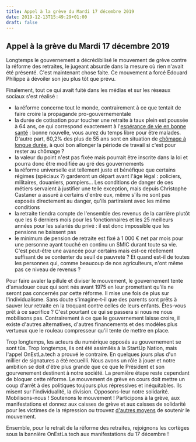 ```yaml
---
title: Appel à la grève du Mardi 17 décembre 2019
date: 2019-12-13T15:49:29+01:00  
draft: false
---
```

## Appel à la grève du Mardi 17 décembre 2019

Longtemps le gouvernement a décrédibilisé le mouvement de grève contre la réforme des retraites, 
le jugeant absurde dans la mesure où rien n'avait été présenté. C'est maintenant chose faite. 
Ce mouvement a forcé Edouard Philippe à dévoiler son jeu plus tôt que prévu. 

Finalement, tout ce qui avait fuité dans les médias et sur les réseaux sociaux s'est réalisé :
- la réforme concerne tout le monde, contrairement à ce que tentait de faire croire la propagande pro-gouvernementale
- la durée de cotisation pour toucher une retraite à taux plein est poussée à 64 ans, ce qui correspond exactement 
à l'[espérance de vie en bonne santé][esperance-de-vie] : bonne nouvelle, vous aurez du temps libre pour être malades. 
D'autre part, 60,2% des plus de 55 ans sont en situation de [chômage à longue durée][chomage-seniors],
à quoi bon allonger la période de travail si c'est pour rester au chômage ?
- la valeur du point n'est pas fixée mais pourrait être inscrite dans la loi et pourra donc être modifiée au gré 
des gouvernements
- la réforme universelle est tellement juste et bénéfique que certains régimes (spéciaux ?) garderont un départ avant 
l'âge légal : policiers, militaires, douaniers, pompiers... Les conditions de danger de ces métiers servaient à 
justifier une telle exception, mais depuis Christophe Castaner a assuré à certains d'entre eux, même s'ils ne sont
 pas exposés directement au danger, qu'ils partiraient avec les même conditions
- la retraite tiendra compte de l'ensemble des revenus de la carrière plutôt que les 6 derniers mois 
pour les fonctionnaires et les 25 meilleurs années pour les salariés du privé : il est donc impossible que les pensions 
ne baissent pas
- le minimum de pension de retraite est fixé à 1 000 € net par mois pour une personne ayant touché en continu un SMIC 
durant toute sa vie. C'est peut-être une avancée pour certains mais est-ce réellement suffisant de se contenter du seuil 
de pauvreté ? Et quand est-il de toutes les personnes qui, comme beaucoup de nos agriculteurs, n'ont même pas 
ce niveau de revenus ?

Pour faire avaler la pillule et diviser le mouvement, le gouvernement tente d'amadouer ceux qui sont nés avant 1975 
en leur promettant qu'ils ne seront pas concernés par cette réforme. Il mise une fois de plus sur l'individualisme. 
Sans doute s'imagine-t-il que des parents sont prêts à sauver leur retraite en la troquant contre celles 
de leurs enfants. Êtes-vous prêt à ce sacrifice ? C'est pourtant ce qui se passera si nous ne nous mobilisons pas. 
Contrairement à ce que le gouvernement laisse croire, il existe d'autres alternatives, d'autres financements et 
des modèles plus vertueux que le rouleau compresseur qu'il tente de mettre en place.

Trop longtemps, les acteurs du numérique opposés au gouvernement se sont tûs. Trop longtemps, ils ont été assimilés 
à la StartUp Nation, mais l'appel OnEstLa.tech a prouvé le contraire. En quelques jours plus d'un millier de signatures 
a été recueilli. Nous avons un rôle à jouer et notre ambition se doit d'être plus grande que ce que le Président 
et son gourvenement destinent à notre société. La première étape reste cependant de bloquer cette réforme. 
Le mouvement de grève en cours doit mettre un coup d'arrêt à des politiques toujours plus répressives 
et inéquitables. Ils misent sur l'individualité, la division. Opposons-leur notre solidarité. Mobilisons-nous ! 
Soutenons le mouvement ! Participons à la grève, aux manifestations et 
donnez aux caisses de grève et aux caisses de solidarité pour les victimes de la répression ou trouvez [d'autres moyens][greve.cool] 
de soutenir le mouvement.  

Ensemble, pour le retrait de la réforme des retraites, rejoignons les cortèges sous la bannière OnEstLa.tech aux manifestations 
du 17 décembre !


[esperance-de-vie]: https://www.insee.fr/fr/statistiques/3281641?sommaire=3281778#graphique-figure1
[chomage-seniors]: https://www.mieuxvivre-votreargent.fr/vie-pratique/2019/03/19/le-chomage-des-seniors-a-explose-depuis-10-ans/
[soutiennnent-la-reforme]: https://www.huffingtonpost.fr/entry/qui-est-pour-la-reforme-des-retraites-ceux-qui-ne-la-subiront-pas_fr_5df25188e4b06a50a2eb9e83
[greve.cool]: https://greve.cool/
